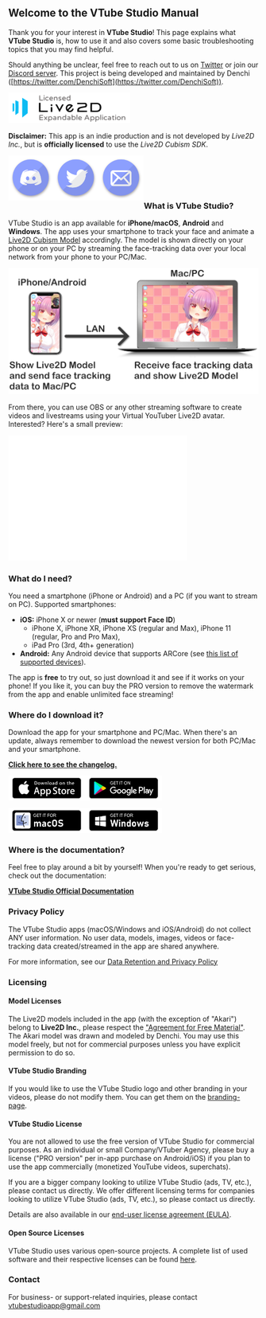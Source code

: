 ## Welcome to the VTube Studio Manual

Thank you for your interest in **VTube Studio**! This page explains what **VTube Studio** is, how to use it and also covers some basic troubleshooting topics that you may find helpful.

Should anything be unclear, feel free to reach out to us on [Twitter](https://twitter.com/VTubeStudio) or join our [Discord server](https://discord.gg/j6JUarA). This project is being developed and maintained by Denchi ([https://twitter.com/DenchiSoft](https://twitter.com/DenchiSoft)).

![Live2D Expandable Application](/images/icons/live2d_expandable_app_small.png "Live2D Expandable Application")

__Disclaimer:__ This app is an indie production and is not developed by _Live2D Inc._, but is **officially licensed** to use the _Live2D Cubism SDK_. 

<a href="https://discord.gg/j6JUarA"><img src="/images/icons/discord.png" align="left" width="91" ></a> <a href="https://twitter.com/VTubeStudio"><img src="/images/icons/twitter.png" align="left" width="91" ></a> <a href="mailto:vtubestudioapp@gmail.com"><img src="/images/icons/mail.png" align="left" width="91" ></a>
<br />
<br />
<br />
<br />

### What is VTube Studio?

VTube Studio is an app available for **iPhone/macOS**, **Android** and **Windows**. The app uses your smartphone to track your face and animate a [Live2D Cubism Model](https://www.live2d.com/en/) accordingly. The model is shown directly on your phone or on your PC by streaming the face-tracking data over your local network from your phone to your PC/Mac.

![VTube Studio Setup](/images/other/vts_basic_setup_detail_small.png "VTube Studio Setup")

From there, you can use OBS or any other streaming software to create videos and livestreams using your Virtual YouTuber Live2D avatar. Interested? Here's a small preview:

<iframe width="360" height="252" src="//www.youtube.com/embed/mN0sJXCubQw" frameborder="0" allowfullscreen="allowfullscreen">&nbsp;</iframe>

<br />

### What do I need?

You need a smartphone (iPhone or Android) and a PC (if you want to stream on PC). Supported smartphones:

- **iOS:** iPhone X or newer (__must support Face ID__)
  - iPhone X, iPhone XR, iPhone XS (regular and Max), iPhone 11 (regular, Pro and Pro Max),
  - iPad Pro (3rd, 4th+ generation)
- **Android:** Any Android device that supports ARCore (see [this list of supported devices](https://developers.google.com/ar/discover/supported-devices)).

The app is **free** to try out, so just download it and see if it works on your phone! If you like it, you can buy the PRO version to remove the watermark from the app and enable unlimited face streaming!

### Where do I download it?

Download the app for your smartphone and PC/Mac. When there's an update, always remember to download the newest version for both PC/Mac and your smartphone.

<b>[Click here to see the changelog.](docs/changelog.md)</b>

<a href="https://apps.apple.com/us/app/vtube-studio/id1511435444"><img src="/images/platform_logos/download_iphone.png" align="left" width="155" ></a> <a href="https://play.google.com/store/apps/details?id=com.denchi.vtubestudio"><img src="/images/platform_logos/download_android.png" align="left" width="155" ></a>

<br /> <br /> <br />

<a href="https://denchi.itch.io/vtube-studio"><img src="/images/platform_logos/download_mac.png" align="left" width="155" ></a> <a href="https://denchi.itch.io/vtube-studio"><img src="/images/platform_logos/download_windows.png" align="left" width="155" ></a>

<br /> <br /> <br />

### Where is the documentation?

Feel free to play around a bit by yourself! When you're ready to get serious, check out the documentation:

<b>[VTube Studio Official Documentation](https://raw.githubusercontent.com/DenchiSoft/denchisoft.github.io/master/docs/VTube_Studio_Documentation.pdf)</b>

### Privacy Policy

The VTube Studio apps (macOS/Windows and iOS/Android) do not collect ANY user information. No user data, models, images, videos or face-tracking data created/streamed in the app are shared anywhere.

For more information, see our [Data Retention and Privacy Policy](other/privacy_policy.md)

### Licensing
#### Model Licenses
The Live2D models included in the app (with the exception of "Akari") belong to __Live2D Inc.__, please respect the ["Agreement for Free Material"](https://docs.live2d.com/cubism-editor-manual/sample-model/?locale=en_us#License). 
The Akari model was drawn and modeled by Denchi. You may use this model freely, but not for commercial purposes unless you have explicit permission to do so.

#### VTube Studio Branding
If you would like to use the VTube Studio logo and other branding in your videos, please do not modify them. You can get them on the [branding-page](docs/branding.md).

#### VTube Studio License
You are not allowed to use the free version of VTube Studio for commercial purposes. As an individual or small Company/VTuber Agency, please buy a license ("PRO version" per in-app purchase on Android/iOS) if you plan to use the app commercially (monetized YouTube videos, superchats). 

If you are a bigger company looking to utilize VTube Studio (ads, TV, etc.), please contact us directly.
We offer different licensing terms for companies looking to utilize VTube Studio (ads, TV, etc.), so please contact us directly.

Details are also available in our [end-user license agreement (EULA)](https://raw.githubusercontent.com/DenchiSoft/denchisoft.github.io/master/docs/denchisoft_eula_vts_long.pdf).

#### Open Source Licenses
VTube Studio uses various open-source projects. A complete list of used software and their respective licenses can be found [here](docs/open_source_licenses.md).

### Contact

For business- or support-related inquiries, please contact [vtubestudioapp@gmail.com](mailto:vtubestudioapp@gmail.com)
